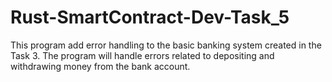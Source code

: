 # Rust-SmartContract-Dev-Task_5

This program add error handling to the basic banking system created in the Task 3. The program will handle errors related to depositing and withdrawing money from the bank account.
